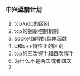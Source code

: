 ### 中兴蓝箭计划

1. tcp/udp的区别
2. tcp的拥塞控制机制
3. socket编程的具体函数
4. c和c++特性上的区别
5. tcp的三次握手和四次挥手
6. 为什么不是两次或者四次
7. 

